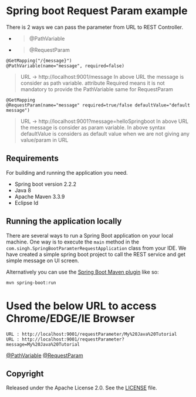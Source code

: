 # Spring boot Request Param example
There is 2 ways we can pass the parameter from URL to REST Controller. 
  - >@PathVariable
 -  >@RequestParam
```shell
@GetMapping("/{message}")
@PathVariable(name="message", required=false)
 ```
> URL -> http://localhost:9001/message 
> In above URL the message is consider as path variable. attribute Required means it is not mandatory to provide the PathVariable same for RequestParam

```shell
@GetMapping
@RequestParam(name="message" required=true/false defaultValue="default message")
 ```
 > URL -> http://localhost:9001?message=helloSpringboot 
> In above URL the message is consider as param variable. In above syntax defaultValue is considers as default value when we are not giving any value/param in URL

## Requirements
For building and running the application you need.

 - Spring boot version 2.2.2
 - Java 8
 - Apache Maven 3.3.9
 - Eclipse Id

## Running the application locally

There are several ways to run a Spring Boot application on your local machine. One way is to execute the  `main`  method in the  `com.singh.SpringBootParamterRequestApplication`  class from your IDE. We have created a simple spring boot project to call the REST service and get simple message on UI screen.

Alternatively you can use the  [Spring Boot Maven plugin](https://docs.spring.io/spring-boot/docs/current/reference/html/build-tool-plugins-maven-plugin.html)  like so:
```shell
mvn spring-boot:run
```
# Used the below URL to access Chrome/EDGE/IE Browser

```shell
URL : http://localhost:9001/requestParameter/My%20Java%20Tutorial
URL : http://localhost:9001/requestParameter?message=My%20Java%20Tutorial 
```
[@PathVariable](http://localhost:9001/requestParameter/My%20Java%20Tutorial)
[@RequestParam](http://localhost:9001/requestParameter?message=My%20Java%20Tutorial)

## Copyright

Released under the Apache License 2.0. See the [LICENSE](https://github.com/springboot/helloSpringboot/blob/master/LICENSE) file.

